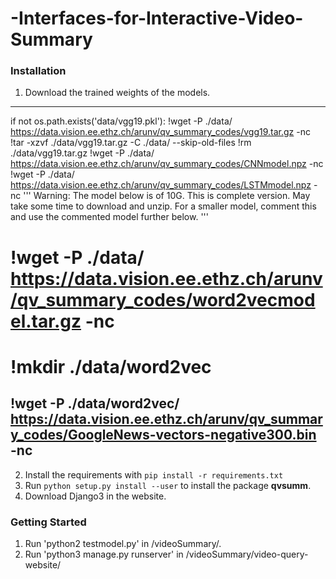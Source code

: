 # -Interfaces-for-Interactive-Video-Summary

### Installation

1. Download the trained weights of the models.
------------------------------------------------------------------------------------------
if not os.path.exists('data/vgg19.pkl'):
    !wget -P ./data/ https://data.vision.ee.ethz.ch/arunv/qv_summary_codes/vgg19.tar.gz -nc
    !tar -xzvf ./data/vgg19.tar.gz -C ./data/ --skip-old-files
    !rm ./data/vgg19.tar.gz
!wget -P ./data/ https://data.vision.ee.ethz.ch/arunv/qv_summary_codes/CNNmodel.npz -nc
!wget -P ./data/ https://data.vision.ee.ethz.ch/arunv/qv_summary_codes/LSTMmodel.npz -nc
'''
Warning: The model below is of 10G. This is complete version. May take some time to download and unzip. 
For a smaller model, comment this and use the commented model further below.
'''
# !wget -P ./data/ https://data.vision.ee.ethz.ch/arunv/qv_summary_codes/word2vecmodel.tar.gz -nc
# !mkdir ./data/word2vec
!wget -P ./data/word2vec/ https://data.vision.ee.ethz.ch/arunv/qv_summary_codes/GoogleNews-vectors-negative300.bin -nc
------------------------------------------------------------------------------------------
2. Install the requirements with `pip install -r requirements.txt`
3. Run `python setup.py install --user` to install the package __qvsumm__.
4. Download Django3 in the website.


### Getting Started

1. Run 'python2 testmodel.py' in /videoSummary/.
2. Run 'python3 manage.py runserver' in /videoSummary/video-query-website/
